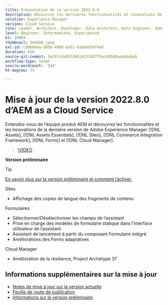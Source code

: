 ```yaml
---
title: Présentation de la version 2022-8-0
description: Découvrez les dernières fonctionnalités et innovations de la version 2022-8-0 pour Adobe Experience Manager [!DNL Assets Essentials], [!DNL Sites], [!DNL Screens], [!DNL Forms] et [!DNL Cloud Foundation].
solution: Experience Manager
version: Cloud Service
role: Leader, Architect, Developer, Data Architect, Data Engineer, Admin, User
level: Beginner, Intermediate, Experienced
kt: 10969
thumbnail: 346608.jpeg
exl-id: c09804de-d056-4980-bd51-dabbdd3478eb
duration: 616
source-git-commit: 9a297cda953d4414131657f9ac84580aea0eabeb
workflow-type: tm+mt
source-wordcount: '114'
ht-degree: 7%

---
```


# Mise à jour de la version 2022.8.0 d’AEM as a Cloud Service

Entendez-vous de l’équipe produit AEM et découvrez les fonctionnalités et les innovations de la dernière version de Adobe Experience Manager [!DNL Assets], [!DNL Assets Essentials], [!DNL Sites], [!DNL Commerce Integration Framework], [!DNL Forms] et [!DNL Cloud Manager].

>[!VIDEO](https://video.tv.adobe.com/v/346608/?quality=12&learn=on)

**Version préliminaire**

>[!TIP]
>
>[En savoir plus sur la version préliminaire et comment l’activer.](https://experienceleague.adobe.com/docs/experience-manager-cloud-service/content/release-notes/prerelease.html)

Sites

* Affichage des copies de langue des fragments de contenu

Formulaires

* Sélectionner/Désélectionner les champs de l’assistant
* Prise en charge des modèles de formulaire statique dans l’interface utilisateur de l’assistant
* Assistant de lancement à partir du composant Formulaire intégré
* Améliorations des Forms adaptatives

Cloud Manager

* Amélioration de la résilience, Project Archetype 37

<!-- Have questions about the release?  Discuss the release in [Experience League Communities](https://adobe.ly/3paYDAo) -->

## Informations supplémentaires sur la mise à jour

* [Notes de mise à jour sur la version actuelle](https://experienceleague.adobe.com/docs/experience-manager-cloud-service/content/release-notes/home.html?lang=fr)
* [Feuille de route de publication](https://experienceleague.adobe.com/docs/experience-manager-release-information/aem-release-updates/update-releases-roadmap.html?lang=fr)
* [Informations sur la version préliminaire](https://experienceleague.adobe.com/docs/experience-manager-cloud-service/content/release-notes/prerelease.html)

